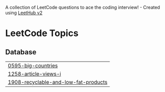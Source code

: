 A collection of LeetCode questions to ace the coding interview! - Created using [LeetHub v2](https://github.com/arunbhardwaj/LeetHub-2.0)
<!---LeetCode Topics Start-->
# LeetCode Topics
## Database
|  |
| ------- |
| [0595-big-countries](https://github.com/Tsuhaila/LeetCode/tree/master/0595-big-countries) |
| [1258-article-views-i](https://github.com/Tsuhaila/LeetCode/tree/master/1258-article-views-i) |
| [1908-recyclable-and-low-fat-products](https://github.com/Tsuhaila/LeetCode/tree/master/1908-recyclable-and-low-fat-products) |
<!---LeetCode Topics End-->